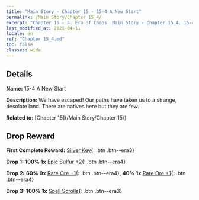 ```yaml
---
title: "Main Story - Chapter 15 - 15-4 A New Start"
permalink: /Main Story/Chapter 15_4/
excerpt: "Chapter 15 - 4. Era of Chaos  Main Story - Chapter 15_4. 15-4 A New Start"
last_modified_at: 2021-04-11
locale: en
ref: "Chapter 15_4.md"
toc: false
classes: wide
---
```


## Details

 **Name:** 15-4 A New Start

 **Description:** We have escaped! Our paths have taken us to a strange, desolate land. There are natives here but they are few.

 **Related to:** [Chapter 15](/Main Story/Chapter 15/)

## Drop Reward

 **First Complete Reward:** [Silver Key](/Items/con_693/){: .btn .btn--era3}

 **Drop 1:** **100% 1x** [Epic Sulfur +2](/Items/mat_50/){: .btn .btn--era4}

 **Drop 2:** **60% 0x** [Rare Ore +1](/Items/mat_40/){: .btn .btn--era4}, **40% 1x** [Rare Ore +1](/Items/mat_40/){: .btn .btn--era4}

 **Drop 3:** **100% 1x** [Spell Scrolls](/Items/con_694/){: .btn .btn--era3}

